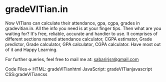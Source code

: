 # gradeVITian.in
Now VITians can calculate their attendance, gpa, cgpa, grades in gradevitian.in. All the info you need is at your finger tips. Then what are you waiting for? It's free, reliable, accurate and handier to use. It comprises of different sections named attendance calculator, CGPA estimator, Grade predictor, Grade calculator, GPA calculator, CGPA calculator. Have most out of it and Happy Learning.

For further queries, feel free to mail me at: sabarirjsr@gmail.com

Code Files->
HTML: gradeVITianhtml
JavaScript: gradeVITianjavascript 
CSS:gradeVITiancss
